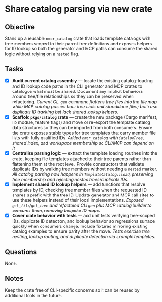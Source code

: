 # Share catalog parsing via new crate

## Objective

Stand up a reusable `nmcr_catalog` crate that loads template catalogs with tree members scoped to their parent tree definitions and exposes helpers for ID lookup so both the generator and MCP paths can consume the shared logic without relying on a `nested` flag.

## Tasks

- [x] **Audit current catalog assembly** — locate the existing catalog-loading and ID lookup code paths in the CLI generator and MCP crates to catalogue what must be shared.
      Document any implicit behaviors around tree/file relationships so they can be preserved when refactoring. _Current CLI `gen` command flattens tree files into the file map while MCP catalog pushes both tree tools and standalone files; both use duplicate ID tracking but lack shared lookup helpers._
- [x] **Scaffold `pkgs/catalog` crate** — create the new package (Cargo manifest, lib module, feature flags) and move or re-export the template catalog data structures so they can be imported from both consumers.
      Ensure the crate exposes stable types for tree templates that carry member file lists with fully qualified IDs. _Added `nmcr_catalog` with `CatalogTree`, shared index, and workspace membership so CLI/MCP can depend on it._
- [x] **Centralize parsing logic** — extract the template loading routines into the crate, keeping file templates attached to their tree parents rather than flattening them at the root level.
      Provide constructors that validate duplicate IDs by walking tree members without needing a `nested` marker. _All catalog parsing now happens in `TemplateCatalog::load`, preserving tree membership and rejecting nested trees/duplicate IDs._
- [x] **Implement shared ID lookup helpers** — add functions that resolve templates by ID, checking tree member files when the requested ID shares a prefix with the tree ID.
      Update generator and MCP call sites to use these helpers instead of their local implementations. _Exposed `get_file`/`get_tree` and refactored CLI `gen` plus MCP catalog builder to consume them, removing bespoke ID maps._
- [x] **Cover crate behavior with tests** — add unit tests verifying tree-scoped IDs, duplicate ID detection, and lookup behavior so regressions surface quickly when consumers change.
      Include fixtures mirroring existing catalog examples to ensure parity after the move. _Tests exercise tree nesting, lookup routing, and duplicate detection via example templates._

## Questions

None.

## Notes

Keep the crate free of CLI-specific concerns so it can be reused by additional tools in the future.
